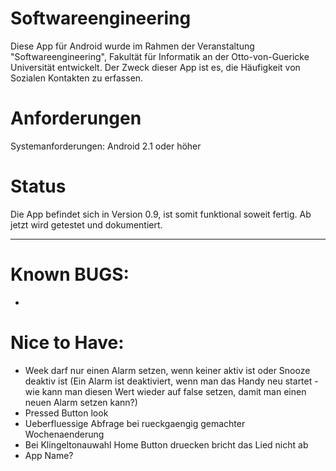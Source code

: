 Softwareengineering
===================
Diese App für Android wurde im Rahmen der Veranstaltung "Softwareengineering", Fakultät für Informatik an der Otto-von-Guericke Universität entwickelt.
Der Zweck dieser App ist es, die Häufigkeit von Sozialen Kontakten zu erfassen.

Anforderungen
=============
Systemanforderungen: Android 2.1 oder höher

Status
======
Die App befindet sich in Version 0.9, ist somit funktional soweit fertig.
Ab jetzt wird getestet und dokumentiert.

--------
Known BUGS:
===========
 -

Nice to Have:
=============
- Week darf nur einen Alarm setzen, wenn keiner aktiv ist oder Snooze deaktiv ist (Ein Alarm ist deaktiviert, wenn man das Handy neu startet - wie kann man diesen Wert wieder auf false setzen, damit man einen neuen Alarm setzen kann?)
- Pressed Button look
- Ueberfluessige Abfrage bei rueckgaengig gemachter Wochenaenderung
- Bei Klingeltonauwahl Home Button druecken bricht das Lied nicht ab
- App Name?